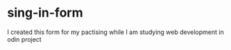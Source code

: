 # sing-in-form
I created this form for my pactising while I am studying web development in odin project 
